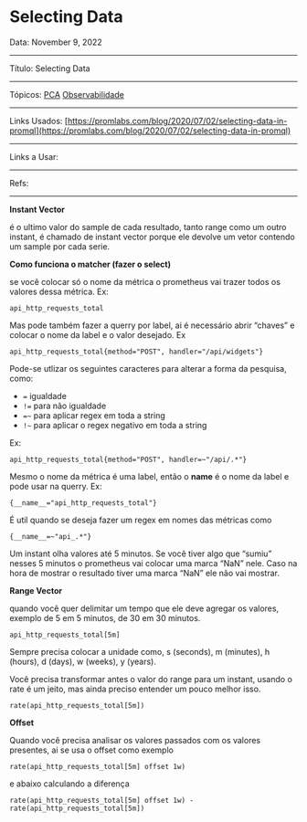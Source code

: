 # Selecting Data

Data: November 9, 2022 

---

Título: Selecting Data

---

Tópicos: [PCA](../PCA%20cd9096bcdf954863a10bfe439deac163.md) [Observabilidade](https://www.notion.so/Observabilidade-e434a18920744e7da17617bc3c96b978) 

---

Links Usados: [https://promlabs.com/blog/2020/07/02/selecting-data-in-promql](https://promlabs.com/blog/2020/07/02/selecting-data-in-promql)

---

Links a Usar:

---

Refs:

---

**********Instant Vector**********

é o ultimo valor do sample de cada resultado, tanto range como um outro instant, é chamado de instant vector porque ele devolve um vetor contendo um sample  por cada serie. 

**********Como funciona o matcher (fazer o select)********** 

se você colocar só o nome da métrica o prometheus vai trazer todos os valores dessa métrica. Ex:

`api_http_requests_total`

Mas pode também fazer a querry por label, ai é necessário abrir “chaves” e colocar o nome da label e o valor desejado. Ex

`api_http_requests_total{method="POST", handler="/api/widgets"}`

Pode-se utlizar os seguintes caracteres para alterar a forma da pesquisa, como:

- `=` igualdade
- `!=` para não igualdade
- `=~` para aplicar regex em toda a string
- `!~` para aplicar o regex negativo em toda a string

Ex:

`api_http_requests_total{method="POST", handler=~"/api/.*"}`

Mesmo o nome da métrica é uma label, então o __name__ é o nome da label e pode usar na querry. Ex:

`{__name__="api_http_requests_total"}`

 

É util quando se deseja fazer um regex em nomes das métricas como

`{__name__=~"api_.*"}`

Um instant olha valores até 5 minutos. Se você tiver algo que “sumiu” nesses 5 minutos o prometheus vai colocar uma marca “NaN” nele. Caso na hora de mostrar o resultado tiver uma marca “NaN” ele não vai mostrar. 

**************************Range Vector**************************

quando você quer delimitar um tempo que ele deve agregar os valores, exemplo de 5 em 5 minutos, de 30 em 30 minutos. 

`api_http_requests_total[5m]`

Sempre precisa colocar a unidade como, s (seconds), m (minutes), h (hours), d (days), w (weeks), y (years).

Você precisa transformar antes o valor do range para um instant, usando o rate é um jeito, mas ainda preciso entender um pouco melhor isso. 

`rate(api_http_requests_total[5m])`

**************Offset**************

Quando você precisa analisar os valores passados com os valores presentes, ai se usa o offset como exemplo

`rate(api_http_requests_total[5m] offset 1w)`

e abaixo calculando a diferença

`rate(api_http_requests_total[5m] offset 1w) - rate(api_http_requests_total[5m])`